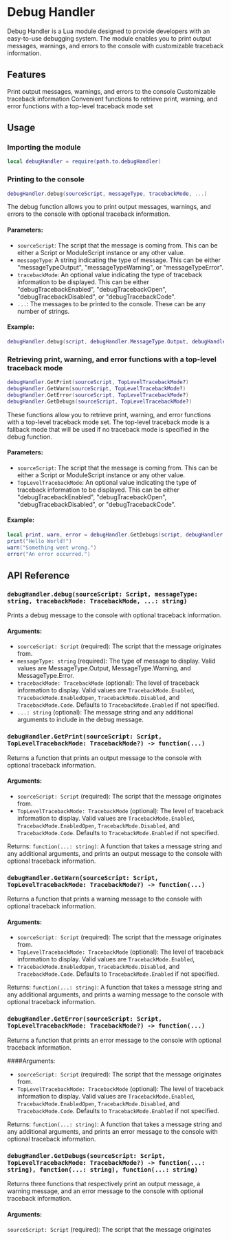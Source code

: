 # Debug Handler
Debug Handler is a Lua module designed to provide developers with an easy-to-use debugging system. The module enables you to print output messages, warnings, and errors to the console with customizable traceback information.

## Features
Print output messages, warnings, and errors to the console
Customizable traceback information
Convenient functions to retrieve print, warning, and error functions with a top-level traceback mode set
## Usage
### Importing the module
```lua
local debugHandler = require(path.to.debugHandler)
```
### Printing to the console
```lua
debugHandler.debug(sourceScript, messageType, tracebackMode, ...)
```
The debug function allows you to print output messages, warnings, and errors to the console with optional traceback information.

#### Parameters:
* `sourceScript`: The script that the message is coming from. This can be either a Script or ModuleScript instance or any other value.
* `messageType`: A string indicating the type of message. This can be either "messageTypeOutput", "messageTypeWarning", or "messageTypeError".
* `tracebackMode`: An optional value indicating the type of traceback information to be displayed. This can be either "debugTracebackEnabled", "debugTracebackOpen", "debugTracebackDisabled", or "debugTracebackCode".
* `...`: The messages to be printed to the console. These can be any number of strings.
#### Example:
```lua
debugHandler.debug(script, debugHandler.MessageType.Output, debugHandler.TracebackMode.Enabled, "Hello World!")
```

### Retrieving print, warning, and error functions with a top-level traceback mode
```lua
debugHandler.GetPrint(sourceScript, TopLevelTracebackMode?)
debugHandler.GetWarn(sourceScript, TopLevelTracebackMode?)
debugHandler.GetError(sourceScript, TopLevelTracebackMode?)
debugHandler.GetDebugs(sourceScript, TopLevelTracebackMode?)
```
These functions allow you to retrieve print, warning, and error functions with a top-level traceback mode set. The top-level traceback mode is a fallback mode that will be used if no traceback mode is specified in the debug function.

#### Parameters:
* `sourceScript`: The script that the message is coming from. This can be either a Script or ModuleScript instance or any other value.
* `TopLevelTracebackMode`: An optional value indicating the type of traceback information to be displayed. This can be either "debugTracebackEnabled", "debugTracebackOpen", "debugTracebackDisabled", or "debugTracebackCode".
#### Example:
```lua
local print, warn, error = debugHandler.GetDebugs(script, debugHandler.TracebackMode.Enabled)
print("Hello World!")
warn("Something went wrong.")
error("An error occurred.")
```

## API Reference
### `debugHandler.debug(sourceScript: Script, messageType: string, tracebackMode: TracebackMode, ...: string)`
Prints a debug message to the console with optional traceback information.

#### Arguments:
* `sourceScript: Script` (required): The script that the message originates from.
* `messageType: string` (required): The type of message to display. Valid values are MessageType.Output, MessageType.Warning, and MessageType.Error.
* `tracebackMode: TracebackMode` (optional): The level of traceback information to display. Valid values are `TracebackMode.Enabled`, `TracebackMode.EnabledOpen`, `TracebackMode.Disabled`, and `TracebackMode.Code`. Defaults to `TracebackMode.Enabled` if not specified.
* `...: string` (optional): The message string and any additional arguments to include in the debug message.


### `debugHandler.GetPrint(sourceScript: Script, TopLevelTracebackMode: TracebackMode?) -> function(...)`
Returns a function that prints an output message to the console with optional traceback information.

####  Arguments:
* `sourceScript: Script` (required): The script that the message originates from.
* `TopLevelTracebackMode: TracebackMode` (optional): The level of traceback information to display. Valid values are `TracebackMode.Enabled`, `TracebackMode.EnabledOpen`, `TracebackMode.Disabled`, and `TracebackMode.Code`. Defaults to `TracebackMode.Enabled` if not specified.

Returns:
`function(...: string)`: A function that takes a message string and any additional arguments, and prints an output message to the console with optional traceback information.

### `debugHandler.GetWarn(sourceScript: Script, TopLevelTracebackMode: TracebackMode?) -> function(...)`
Returns a function that prints a warning message to the console with optional traceback information.

#### Arguments:
* `sourceScript: Script` (required): The script that the message originates from.
* `TopLevelTracebackMode: TracebackMode` (optional): The level of traceback information to display. Valid values are `TracebackMode.Enabled`, 
* `TracebackMode.EnabledOpen`, `TracebackMode.Disabled`, and `TracebackMode.Code`. Defaults to `TracebackMode.Enabled` if not specified.

Returns:
`function(...: string)`: A function that takes a message string and any additional arguments, and prints a warning message to the console with optional traceback information.

### `debugHandler.GetError(sourceScript: Script, TopLevelTracebackMode: TracebackMode?) -> function(...)`
Returns a function that prints an error message to the console with optional traceback information.

####Arguments:
* `sourceScript: Script` (required): The script that the message originates from.
* `TopLevelTracebackMode: TracebackMode` (optional): The level of traceback information to display. Valid values are `TracebackMode.Enabled`, `TracebackMode.EnabledOpen`, `TracebackMode.Disabled`, and `TracebackMode.Code`. Defaults to `TracebackMode.Enabled` if not specified.

Returns:
`function(...: string)`: A function that takes a message string and any additional arguments, and prints an error message to the console with optional traceback information.

### `debugHandler.GetDebugs(sourceScript: Script, TopLevelTracebackMode: TracebackMode?) -> function(...: string), function(...: string), function(...: string)`
Returns three functions that respectively print an output message, a warning message, and an error message to the console with optional traceback information.

#### Arguments:
`sourceScript: Script` (required): The script that the message originates
